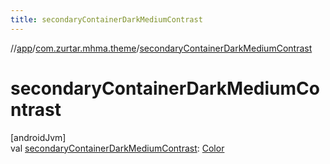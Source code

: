 ```yaml
---
title: secondaryContainerDarkMediumContrast
---
```

//[app](../../index.html)/[com.zurtar.mhma.theme](index.html)/[secondaryContainerDarkMediumContrast](secondary-container-dark-medium-contrast.html)



# secondaryContainerDarkMediumContrast



[androidJvm]\
val [secondaryContainerDarkMediumContrast](secondary-container-dark-medium-contrast.html): [Color](https://developer.android.com/reference/kotlin/androidx/compose/ui/graphics/Color.html)



